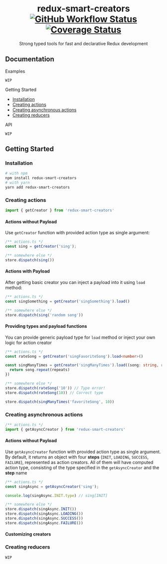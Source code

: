 <div align="center">
<h1>
redux-smart-creators
<br>

<a href="https://github.com/ostashkin/redux-smart-creators/actions/workflows/release.yml">
<img alt="GitHub Workflow Status" src="https://img.shields.io/github/workflow/status/ostashkin/redux-smart-creators/release">
</a>

<a href='https://coveralls.io/github/ostashkin/redux-smart-creators?branch=master'>
<img src='https://coveralls.io/repos/github/ostashkin/redux-smart-creators/badge.svg?branch=master' alt='Coverage Status' />
</a>
</h1>

<p>Strong typed tools for fast and declarative Redux development</p>

</div>

## Documentation

Examples

`WIP`

Getting Started

- [Installation](#installation)
- [Creating actions](#creating-actions)
- [Creating asynchronous actions](#creating-asynchronous-actions)
- [Creating reducers](#creating-reducers)

API

`WIP`

## Getting Started

### Installation

```bash
# with npm
npm install redux-smart-creators
# with yarn
yarn add redux-smart-creators
```

### Creating actions
```typescript
import { getCreator } from 'redux-smart-creators'
```
#### Actions without Payload
Use `getCreator` function with provided action type as single argument:
```typescript
/** actions.ts */
const sing = getCreator('sing');

/** somewhere else */
store.dispatch(sing())
```
#### Actions with Payload
After getting basic creator you can inject a payload into it using `load` method:
```typescript
/** actions.ts */
const singSomething = getCreator('singSomething').load()

/** somewhere else */
store.dispatch(sing('random song'))
```
#### Providing types and payload functions
You can provide generic payload type for `load` method or inject your own logic for action creator
```typescript
/** actions.ts */
const rateSong = getCreator('singFavoriteSong').load<number>()

const singManyTimes = getCreator('singManyTimes').load((song: string, repeats: number): string => {
  return song.repeat(repeats)
})

/** somewhere else */
store.dispatch(rateSong('10')) // Type error!
store.dispatch(rateSong(10)) // Correct type

store.dispatch(singManyTimes('favoriteSong', 10))
```
### Creating asynchronous actions
```typescript
/** actions.ts */
import { getAsyncCreator } from 'redux-smart-creators'
```
#### Actions without Payload
Use `getAsyncCreator` function with provided action type as single argument.
By default, it returns an object with four **steps** (`INIT`, `LOADING`, `SUCCESS`, `FAILURE`), represented as action creators. 
All of them will have computed action type, consisting of the type specified in the `getAsyncCreator` and the **step** name
```typescript
/** actions.ts */
const singAsync = getAsyncCreator('sing');

console.log(singAsync.INIT.type) // sing[INIT]

/** somewhere else */
store.dispatch(singAsync.INIT())
store.dispatch(singAsync.LOADING())
store.dispatch(singAsync.SUCCESS())
store.dispatch(singAsync.FAILURE())
```
#### Customizing creators

### Creating reducers
`WIP`